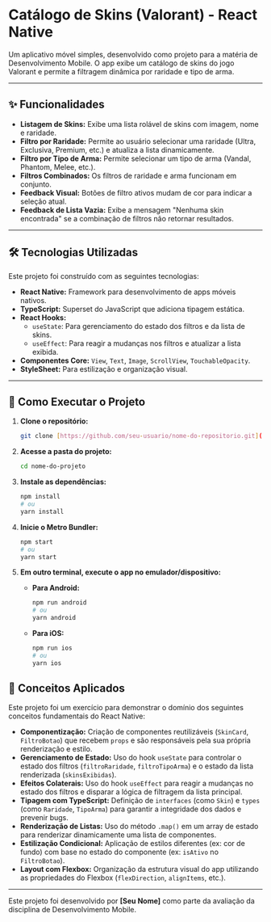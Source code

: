 # Catálogo de Skins (Valorant) - React Native

Um aplicativo móvel simples, desenvolvido como projeto para a matéria de Desenvolvimento Mobile. O app exibe um catálogo de skins do jogo Valorant e permite a filtragem dinâmica por raridade e tipo de arma.

---

## ✨ Funcionalidades

* **Listagem de Skins:** Exibe uma lista rolável de skins com imagem, nome e raridade.
* **Filtro por Raridade:** Permite ao usuário selecionar uma raridade (Ultra, Exclusiva, Premium, etc.) e atualiza a lista dinamicamente.
* **Filtro por Tipo de Arma:** Permite selecionar um tipo de arma (Vandal, Phantom, Melee, etc.).
* **Filtros Combinados:** Os filtros de raridade e arma funcionam em conjunto.
* **Feedback Visual:** Botões de filtro ativos mudam de cor para indicar a seleção atual.
* **Feedback de Lista Vazia:** Exibe a mensagem "Nenhuma skin encontrada" se a combinação de filtros não retornar resultados.

---

## 🛠️ Tecnologias Utilizadas

Este projeto foi construído com as seguintes tecnologias:

* **React Native:** Framework para desenvolvimento de apps móveis nativos.
* **TypeScript:** Superset do JavaScript que adiciona tipagem estática.
* **React Hooks:**
    * `useState`: Para gerenciamento do estado dos filtros e da lista de skins.
    * `useEffect`: Para reagir a mudanças nos filtros e atualizar a lista exibida.
* **Componentes Core:** `View`, `Text`, `Image`, `ScrollView`, `TouchableOpacity`.
* **StyleSheet:** Para estilização e organização visual.

---

## 🚀 Como Executar o Projeto

1.  **Clone o repositório:**
    ```bash
    git clone [https://github.com/seu-usuario/nome-do-repositorio.git](https://github.com/seu-usuario/nome-do-repositorio.git)
    ```

2.  **Acesse a pasta do projeto:**
    ```bash
    cd nome-do-projeto
    ```

3.  **Instale as dependências:**
    ```bash
    npm install
    # ou
    yarn install
    ```

4.  **Inicie o Metro Bundler:**
    ```bash
    npm start
    # ou
    yarn start
    ```

5.  **Em outro terminal, execute o app no emulador/dispositivo:**

    * **Para Android:**
        ```bash
        npm run android
        # ou
        yarn android
        ```
    * **Para iOS:**
        ```bash
        npm run ios
        # ou
        yarn ios
        ```

## 🧠 Conceitos Aplicados

Este projeto foi um exercício para demonstrar o domínio dos seguintes conceitos fundamentais do React Native:

* **Componentização:** Criação de componentes reutilizáveis (`SkinCard`, `FiltroBotao`) que recebem `props` e são responsáveis pela sua própria renderização e estilo.
* **Gerenciamento de Estado:** Uso do hook `useState` para controlar o estado dos filtros (`filtroRaridade`, `filtroTipoArma`) e o estado da lista renderizada (`skinsExibidas`).
* **Efeitos Colaterais:** Uso do hook `useEffect` para reagir a mudanças no estado dos filtros e disparar a lógica de filtragem da lista principal.
* **Tipagem com TypeScript:** Definição de `interfaces` (como `Skin`) e `types` (como `Raridade`, `TipoArma`) para garantir a integridade dos dados e prevenir bugs.
* **Renderização de Listas:** Uso do método `.map()` em um array de estado para renderizar dinamicamente uma lista de componentes.
* **Estilização Condicional:** Aplicação de estilos diferentes (ex: cor de fundo) com base no estado do componente (ex: `isAtivo` no `FiltroBotao`).
* **Layout com Flexbox:** Organização da estrutura visual do app utilizando as propriedades do Flexbox (`flexDirection`, `alignItems`, etc.).

---

Este projeto foi desenvolvido por **[Seu Nome]** como parte da avaliação da disciplina de Desenvolvimento Mobile.